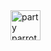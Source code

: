 <!-- # Hi I'm Marc! -->
<img src="https://user-images.githubusercontent.com/47364895/157626274-bd64cddc-c725-4776-88b7-33244a31b285.gif" alt="party parrot laptop" width=48px /> 
 
<!-- ## - Im excited to learn about new Tech!  <img src="https://user-images.githubusercontent.com/47364895/157632227-295189c4-57a3-4b51-bfab-6f7efaf99635.gif" alt="up and down parrot" width=36px/> -->
 

<!-- ## - Finished a bootcamp at [neuefische](https://www.neuefische.de/?gclid=CjwKCAiA4KaRBhBdEiwAZi1zzneHSkLVWfZ-G9N7qKvDqQup5fS1Pi5gxKh07ZzqpdkyVAcioLwkyxoCOt8QAvD_BwE) and now I'm looking for a React Job!  <img src="https://user-images.githubusercontent.com/47364895/157631839-2a5bf427-c30b-41ca-a433-0d7217d059af.gif" alt="react parrot" width=36px/> -->


<!-- ## - Also studying Computer Science B.Sc remotely at the "AKAD Fernhochschule Stuttgart"  <img src="https://user-images.githubusercontent.com/47364895/157634218-c9488c1e-c961-46ac-9104-eaeeb6c7abb6.gif" alt="react parrot" width=36px/> -->


<!-- <img src="https://user-images.githubusercontent.com/47364895/157635078-8ff05fb5-4300-46c7-9b1a-d8aa9eb6d980.gif" width=36px/><img src="https://user-images.githubusercontent.com/47364895/157635092-007db8a6-dd54-44b8-b249-41558b58e97b.gif" width=36px/><img src="https://user-images.githubusercontent.com/47364895/157635102-3007bc4c-e8ab-4d0e-95b9-253fcf5289ff.gif" width=36px/><img src="https://user-images.githubusercontent.com/47364895/157635113-90f96766-fb62-42f5-87a7-9a6f8d974534.gif" width=36px/><img src="https://user-images.githubusercontent.com/47364895/157635135-dd78ccf7-81e0-4983-9e4a-d03a51ab7413.gif" width=36px/><img src="https://user-images.githubusercontent.com/47364895/157635145-6f63681a-0dc6-424f-a98b-ed0e1043709c.gif" width=36px/><img src="https://user-images.githubusercontent.com/47364895/157635152-9ad78b20-0c57-483e-9593-fe8c1fab49cd.gif" width=36px/><img src="https://user-images.githubusercontent.com/47364895/157635161-0022ea94-6f58-44b2-9d81-11516d23787f.gif" width=36px/><img src="https://user-images.githubusercontent.com/47364895/157635173-ff419094-9044-4f4e-8a7f-8a2f9b15ffdc.gif" width=36px/><img src="https://user-images.githubusercontent.com/47364895/157635078-8ff05fb5-4300-46c7-9b1a-d8aa9eb6d980.gif" width=36px/><img src="https://user-images.githubusercontent.com/47364895/157635092-007db8a6-dd54-44b8-b249-41558b58e97b.gif" width=36px/><img src="https://user-images.githubusercontent.com/47364895/157635102-3007bc4c-e8ab-4d0e-95b9-253fcf5289ff.gif" width=36px/><img src="https://user-images.githubusercontent.com/47364895/157635113-90f96766-fb62-42f5-87a7-9a6f8d974534.gif" width=36px/><img src="https://user-images.githubusercontent.com/47364895/157635135-dd78ccf7-81e0-4983-9e4a-d03a51ab7413.gif" width=36px/><img src="https://user-images.githubusercontent.com/47364895/157635145-6f63681a-0dc6-424f-a98b-ed0e1043709c.gif" width=36px/><img src="https://user-images.githubusercontent.com/47364895/157635152-9ad78b20-0c57-483e-9593-fe8c1fab49cd.gif" width=36px/><img src="https://user-images.githubusercontent.com/47364895/157635161-0022ea94-6f58-44b2-9d81-11516d23787f.gif" width=36px/><img src="https://user-images.githubusercontent.com/47364895/157635173-ff419094-9044-4f4e-8a7f-8a2f9b15ffdc.gif" width=36px/><img src="https://user-images.githubusercontent.com/47364895/157635078-8ff05fb5-4300-46c7-9b1a-d8aa9eb6d980.gif" width=36px/><img src="https://user-images.githubusercontent.com/47364895/157635092-007db8a6-dd54-44b8-b249-41558b58e97b.gif" width=36px/><img src="https://user-images.githubusercontent.com/47364895/157635102-3007bc4c-e8ab-4d0e-95b9-253fcf5289ff.gif" width=36px/><img src="https://user-images.githubusercontent.com/47364895/157635113-90f96766-fb62-42f5-87a7-9a6f8d974534.gif" width=36px/><img src="https://user-images.githubusercontent.com/47364895/157635135-dd78ccf7-81e0-4983-9e4a-d03a51ab7413.gif" width=36px/>
 -->
